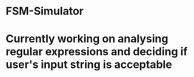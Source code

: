 # FSM-Simulator
# Currently working on analysing regular expressions and deciding if user's input string is acceptable 